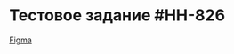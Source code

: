 # Тестовое задание #HH-826

[Figma](https://www.figma.com/file/f1GJjeURU58Xdb6bVBwP3n/Tzeezotje-(Copy)?node-id=0%3A1)
